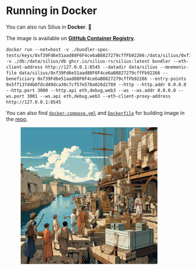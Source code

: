 # Running in Docker

You can also run Silius in **Docker**. :whale:

The image is available on [**GitHub Container Registry**](https://github.com/silius-rs/silius/pkgs/container/silius).

```
docker run --net=host -v ./bundler-spec-tests/keys/0xf39Fd6e51aad88F6F4ce6aB8827279cffFb92266:/data/silius/0xf39Fd6e51aad88F6F4ce6aB8827279cffFb92266 -v ./db:/data/silius/db ghcr.io/silius-rs/silius:latest bundler --eth-client-address http://127.0.0.1:8545 --datadir data/silius --mnemonic-file data/silius/0xf39Fd6e51aad88F6F4ce6aB8827279cffFb92266 --beneficiary 0xf39Fd6e51aad88F6F4ce6aB8827279cffFb92266 --entry-points 0x5ff137d4b0fdcd49dca30c7cf57e578a026d2789 --http --http.addr 0.0.0.0 --http.port 3000 --http.api eth,debug,web3 --ws --ws.addr 0.0.0.0 --ws.port 3001 --ws.api eth,debug,web3 --eth-client-proxy-address http://127.0.0.1:8545
```

You can also find [`docker-compose.yml`](https://github.com/silius-rs/silius/blob/main/docker-compose.yml) and [`Dockerfile`](https://github.com/silius-rs/silius/blob/main/Dockerfile) for building image in the [repo](https://github.com/silius-rs/silius/).

<figure><img src="../.gitbook/assets/containers_docker.png" alt="" width="375"><figcaption></figcaption></figure>
